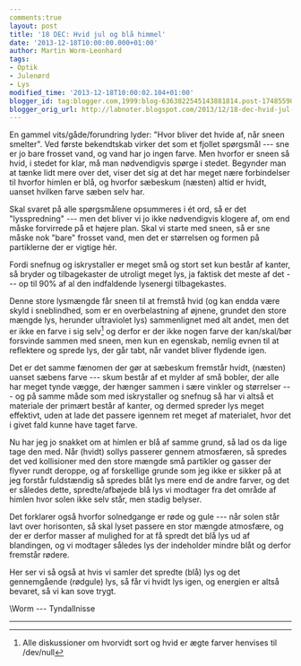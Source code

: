 ```yaml
---
comments:true
layout: post
title: '18 DEC: Hvid jul og blå himmel'
date: '2013-12-18T10:00:00.000+01:00'
author: Martin Worm-Leonhard
tags:
- Optik
- Julenørd
- Lys
modified_time: '2013-12-18T10:00:02.104+01:00'
blogger_id: tag:blogger.com,1999:blog-6363822545143881814.post-1748559053080009753
blogger_orig_url: http://labnoter.blogspot.com/2013/12/18-dec-hvid-jul-og-bla-himmel.html
---
```


En gammel vits/gåde/forundring lyder: "Hvor bliver det hvide af, når
sneen smelter". Ved første bekendtskab virker det som et fjollet
spørgsmål --- sne er jo bare frosset vand, og vand har jo ingen farve. Men
hvorfor er sneen så hvid, i stedet for klar, må man nødvendigvis spørge
i stedet. Begynder man at tænke lidt mere over det, viser det sig at det
har meget nære forbindelser til hvorfor himlen er blå, og hvorfor
sæbeskum (næsten) altid er hvidt, uanset hvilken farve sæben selv har.

Skal svaret på alle spørgsmålene opsummeres i ét ord, så er det
"lysspredning" --- men det bliver vi jo ikke nødvendigvis klogere af, om
end måske forvirrede på et højere plan. Skal vi starte med sneen, så er
sne måske nok "bare" frosset vand, men det er størrelsen og formen på
partiklerne der er vigtige hér. 

Fordi snefnug og iskrystaller er meget
små og stort set kun består af kanter, så bryder og tilbagekaster de
utroligt meget lys, ja faktisk det meste af det --- op til 90% af al den
indfaldende lysenergi tilbagekastes. 

Denne store lysmængde får sneen til
at fremstå hvid (og kan endda være skyld i sneblindhed, som er en
overbelastning af øjnene, grundet den store mængde lys, herunder
ultraviolet lys) sammenlignet med alt andet, men det er ikke en farve i
sig selv[^1] og derfor er der ikke nogen farve der kan/skal/bør
forsvinde sammen med sneen, men kun en egenskab, nemlig evnen til at
reflektere og sprede lys, der går tabt, når vandet bliver flydende
igen.

Det er det samme fænomen der gør at sæbeskum fremstår hvidt, (næsten)
uanset sæbens farve --- skum består af et mylder af små bobler, der alle
har meget tynde vægge, der hænger sammen i sære vinkler og størrelser ---
og på samme måde som med iskrystaller og snefnug så har vi altså et
materiale der primært består af kanter, og dermed spreder lys meget
effektivt, uden at lade det passere igennem ret meget af materialet,
hvor det i givet fald kunne have taget farve.

Nu har jeg jo snakket om at himlen er blå af samme grund, så lad os da
lige tage den med. Når (hvidt) sollys passerer gennem atmosfæren, så
spredes det ved kollisioner med den store mængde små partikler og gasser
der flyver rundt deroppe, og af forskellige grunde som jeg ikke er
sikker på at jeg forstår fuldstændig så spredes blåt lys mere end de
andre farver, og det er således dette, spredte/afbøjede blå lys vi
modtager fra det område af himlen hvor solen ikke selv står, men stadig
belyser. 

Det forklarer også hvorfor solnedgange er røde og gule --- når
solen står lavt over horisonten, så skal lyset passere en stor mængde
atmosfære, og der er derfor masser af mulighed for at få spredt det blå
lys ud af blandingen, og vi modtager således lys der indeholder mindre
blåt og derfor fremstår rødere. 

Her ser vi så også at hvis vi samler det
spredte (blå) lys og det gennemgående (rødgule) lys, så får vi hvidt lys
igen, og energien er altså bevaret, så vi kan sove trygt.

\\Worm --- Tyndallnisse

------------------------------------------------------------------------

[^1]: Alle diskussioner om hvorvidt sort og hvid er ægte farver
    henvises til /dev/null
